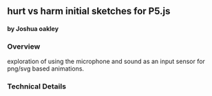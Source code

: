 ## hurt vs harm initial sketches for P5.js
#### by Joshua oakley



### Overview
exploration of using the microphone and sound as an input sensor for png/svg based animations.


### Technical Details



